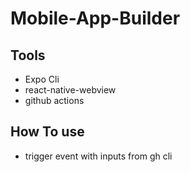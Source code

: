# Mobile-App-Builder

## Tools
- Expo Cli
- react-native-webview
- github actions

## How To use 
- trigger event with inputs from gh cli
